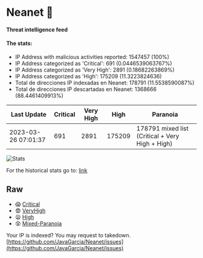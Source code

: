 # Neanet :hocho:
#### Threat intelligence feed
#### The stats:

- IP Address with malicious activities reported: 1547457 (100%)
- IP Address categorized as 'Critical':  691 (0.0446539063767%)
- IP Address categorized as 'Very High':  2891 (0.18682263869%)
- IP Address categorized as 'High':  175209 (11.3223824636)
- Total de direcciones IP indexadas en Neanet:  178791 (11.5538590087%)
- Total de direcciones IP descartadas en Neanet:  1368666 (88.4461409913%)

| Last Update | Critical | Very High | High | Paranoia |
| --- | --- | --- | --- | --- |
| 2023-03-26 07:01:37 | 691 | 2891 | 175209 | 178791 mixed list (Critical + Very High + High)|

![Stats](https://docs.google.com/spreadsheets/d/e/2PACX-1vSnaNMIXVabIpDJjufMlzH7poXnshF3mgd8Is1g9ytUEzVsP5my4Trn8f-xkoLLQ38xpL3HtmUexLo6/pubchart?oid=501124687&format=image)

For the historical stats go to: [link](/stats.csv)
## Raw
- :scream: [Critical](https://raw.githubusercontent.com/JavaGarcia/Neanet/master/blacklists/neanet_critical.txt)
- :fearful: [VeryHigh](https://raw.githubusercontent.com/JavaGarcia/Neanet/master/blacklists/neanet_veryHigh.txtt)
- :frowning: [High](https://raw.githubusercontent.com/JavaGarcia/Neanet/master/blacklists/neanet_high.txt)
- :dizzy_face: [Mixed-Paranoia](https://raw.githubusercontent.com/JavaGarcia/Neanet/master/blacklists/neanet_all.txt)


Your IP is indexed? You may request to takedown. [https://github.com/JavaGarcia/Neanet/issues](https://github.com/JavaGarcia/Neanet/issues)


















































































































































































































































































































































































































































































































































































































































































































































































































































































































































































































































































































































































































































































































































































































































































































































































































































































































































































































































































































































































































































































































































































































































































































































































































































































































































































































































































































































































































































































































































































































































































































































































































































































































































































































































































































































































































































































































































































































































































































































































































































































































































































































































































































































































































































































































































































































































































































































































































































































































































































































































































































































































































































































































































































































































































































































































































































































































































































































































































































































































































































































































































































































































































































































































































































































































































































































































































































































































































































































































































































































































































































































































































































































































































































































































































































































































































































































































































































































































































































































































































































































































































































































































































































































































































































































































































































































































































































































































































































































































































































































































































































































































































































































































































































































































































































































































































































































































































































































































































































































































































































































































































































































































































































































